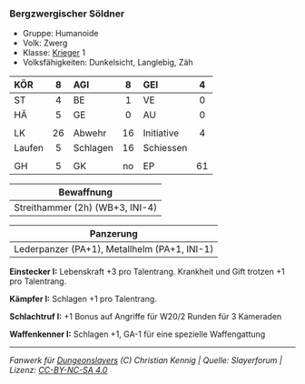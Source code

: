 ### Bergzwergischer Söldner

- Gruppe: Humanoide
- Volk: Zwerg
- Klasse: [Krieger](../../grw/charaktere-klasse-krieger.md) 1
- Volksfähigkeiten: Dunkelsicht, Langlebig, Zäh

| KÖR    |  8  | AGI      |  8  | GEI        |  4  |
| :----- | :-: | :------- | :-: | :--------- | :-: |
| ST     |  4  | BE       |  1  | VE         |  0  |
| HÄ     |  5  | GE       |  0  | AU         |  0  |
|        |     |          |     |            |     |
| LK     | 26  | Abwehr   | 16  | Initiative |  4  |
| Laufen |  5  | Schlagen | 16  | Schiessen  |     |
|        |     |          |     |            |     |
| GH     |  5  | GK       | no  | EP         | 61  |

|           Bewaffnung            |
| :-----------------------------: |
| Streithammer (2h) (WB+3, INI-4) |

|                  Panzerung                   |
| :------------------------------------------: |
| Lederpanzer (PA+1), Metallhelm (PA+1, INI-1) |

**Einstecker I:** Lebenskraft +3 pro Talentrang. Krankheit und Gift trotzen +1 pro Talentrang.

**Kämpfer I:** Schlagen +1 pro Talentrang.

**Schlachtruf I:** +1 Bonus auf Angriffe für W20/2 Runden für 3 Kameraden

**Waffenkenner I:** Schlagen +1, GA-1 für eine spezielle Waffengattung

---

_Fanwerk für [Dungeonslayers](https://www.dungeonslayers.net/) (C) Christian Kennig | Quelle: Slayerforum | Lizenz: [CC-BY-NC-SA 4.0](https://creativecommons.org/licenses/by-nc-sa/4.0/deed.de)_
